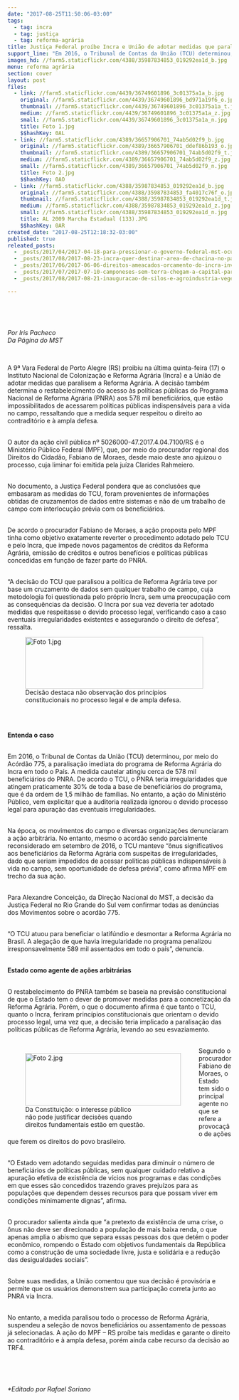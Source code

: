 ```yaml
---
date: "2017-08-25T11:50:06-03:00"
tags:
  - tag: incra
  - tag: justiça
  - tag: reforma-agrária
title: Justiça Federal proíbe Incra e União de adotar medidas que paralisem a Reforma Agrária
support_line: "Em 2016, o Tribunal de Contas da União (TCU) determinou, por meio do Acórdão 775, a paralisação do programa de Reforma Agrária em todo o País."
images_hd: //farm5.staticflickr.com/4388/35987834853_019292ea1d_b.jpg
menu: reforma agrária
section: cover
layout: post
files:
  - link: //farm5.staticflickr.com/4439/36749601896_3c01375a1a_b.jpg
    original: //farm5.staticflickr.com/4439/36749601896_bd971a19f6_o.jpg
    thumbnail: //farm5.staticflickr.com/4439/36749601896_3c01375a1a_t.jpg
    medium: //farm5.staticflickr.com/4439/36749601896_3c01375a1a_z.jpg
    small: //farm5.staticflickr.com/4439/36749601896_3c01375a1a_n.jpg
    title: Foto 1.jpg
    $$hashKey: 0AL
  - link: //farm5.staticflickr.com/4389/36657906701_74ab5d02f9_b.jpg
    original: //farm5.staticflickr.com/4389/36657906701_ddef86b193_o.jpg
    thumbnail: //farm5.staticflickr.com/4389/36657906701_74ab5d02f9_t.jpg
    medium: //farm5.staticflickr.com/4389/36657906701_74ab5d02f9_z.jpg
    small: //farm5.staticflickr.com/4389/36657906701_74ab5d02f9_n.jpg
    title: Foto 2.jpg
    $$hashKey: 0AO
  - link: //farm5.staticflickr.com/4388/35987834853_019292ea1d_b.jpg
    original: //farm5.staticflickr.com/4388/35987834853_fa4017c76f_o.jpg
    thumbnail: //farm5.staticflickr.com/4388/35987834853_019292ea1d_t.jpg
    medium: //farm5.staticflickr.com/4388/35987834853_019292ea1d_z.jpg
    small: //farm5.staticflickr.com/4388/35987834853_019292ea1d_n.jpg
    title: AL 2009 Marcha Estadual (133).JPG
    $$hashKey: 0AR
created_date: "2017-08-25T12:18:32-03:00"
published: true
releated_posts:
  - _posts/2017/04/2017-04-18-para-pressionar-o-governo-federal-mst-ocupa-sede-do-incra-em-brasilia.md
  - _posts/2017/08/2017-08-23-incra-quer-destinar-area-de-chacina-no-para-a-reforma-agraria.md
  - _posts/2017/06/2017-06-06-direitos-ameacados-orcamento-do-incra-inviabiliza-titulacao-de-terras-quilombolas.md
  - _posts/2017/07/2017-07-10-camponeses-sem-terra-chegam-a-capital-paranaense-para-reuniao-com-incra.md
  - _posts/2017/08/2017-08-21-inauguracao-de-silos-e-agroindustria-vegetal-do-mst-vao-gerar-mais-trabalho-e-renda-no-campo.md

---
```

<p>&nbsp;</p>

<p>&nbsp;</p>

<p><em>Por Iris Pacheco<br />
Da P&aacute;gina do MST</em></p>

<p>&nbsp;</p>

<p>A 9&ordf; Vara Federal de Porto Alegre (RS) proibiu na &uacute;ltima quinta-feira (17) o Instituto Nacional de Coloniza&ccedil;&atilde;o e Reforma Agr&aacute;ria (Incra) e a Uni&atilde;o de adotar medidas que paralisem a Reforma Agr&aacute;ria. A decis&atilde;o tamb&eacute;m determina o restabelecimento do acesso &agrave;s pol&iacute;ticas p&uacute;blicas do Programa Nacional de Reforma Agr&aacute;ria (PNRA) aos 578 mil benefici&aacute;rios, que est&atilde;o impossibilitados de acessarem pol&iacute;ticas p&uacute;blicas indispens&aacute;veis para a vida no campo, ressaltando que a medida sequer respeitou o direito ao contradit&oacute;rio e &agrave; ampla defesa.</p>

<p><br />
O autor da a&ccedil;&atilde;o civil p&uacute;blica n&ordm; 5026000-47.2017.4.04.7100/RS &eacute; o Minist&eacute;rio P&uacute;blico Federal (MPF), que, por meio do procurador regional dos Direitos do Cidad&atilde;o, Fabiano de Moraes, desde maio deste ano ajuizou o processo, cuja liminar foi emitida pela ju&iacute;za Clarides Rahmeiero.</p>

<p><br />
No documento, a Justi&ccedil;a Federal pondera que as conclus&otilde;es que embasaram as medidas do TCU, foram provenientes de informa&ccedil;&otilde;es obtidas de cruzamentos de dados entre sistemas e n&atilde;o de um trabalho de campo com interlocu&ccedil;&atilde;o pr&eacute;via com os benefici&aacute;rios.</p>

<p><br />
De acordo o procurador Fabiano de Moraes, a a&ccedil;&atilde;o proposta pelo MPF tinha como objetivo exatamente reverter o procedimento adotado pelo TCU e pelo Incra, que impede novos pagamentos de cr&eacute;ditos da Reforma Agr&aacute;ria, emiss&atilde;o de cr&eacute;ditos e outros benef&iacute;cios e pol&iacute;ticas p&uacute;blicas concedidas em fun&ccedil;&atilde;o de fazer parte do PNRA.</p>

<p><br />
&ldquo;A decis&atilde;o do TCU que paralisou a pol&iacute;tica de Reforma Agr&aacute;ria teve por base um cruzamento de dados sem qualquer trabalho de campo, cuja metodologia foi questionada pelo pr&oacute;prio Incra, sem uma preocupa&ccedil;&atilde;o com as consequ&ecirc;ncias da decis&atilde;o. O Incra por sua vez deveria ter adotado medidas que respeitasse o devido processo legal, verificando caso a caso eventuais irregularidades existentes e assegurando o direito de defesa&rdquo;, ressalta.</p>

<figure class="image"><img alt="Foto 1.jpg" height="116" src="//farm5.staticflickr.com/4439/36749601896_3c01375a1a_b.jpg" width="400" />
<figcaption>Decis&atilde;o destaca n&atilde;o observa&ccedil;&atilde;o dos princ&iacute;pios<br />
constitucionais no processo legal e de ampla defesa.<br />
&nbsp;</figcaption>
</figure>

<p>&nbsp;</p>

<p><strong>Entenda o caso</strong></p>

<p><br />
Em 2016, o Tribunal de Contas da Uni&atilde;o (TCU) determinou, por meio do Ac&oacute;rd&atilde;o 775, a paralisa&ccedil;&atilde;o imediata do programa de Reforma Agr&aacute;ria do Incra em todo o Pa&iacute;s. A medida cautelar atingiu cerca de 578 mil benefici&aacute;rios do PNRA. De acordo o TCU, o PNRA teria irregularidades que atingem praticamente 30% de toda a base de benefici&aacute;rios do programa, que &eacute; da ordem de 1,5 milh&atilde;o de fam&iacute;lias. No entanto, a a&ccedil;&atilde;o do Minist&eacute;rio P&uacute;blico, vem explicitar que a auditoria realizada ignorou o devido processo legal para apura&ccedil;&atilde;o das eventuais irregularidades.</p>

<p><br />
Na &eacute;poca, os movimentos do campo e diversas organiza&ccedil;&otilde;es denunciaram a a&ccedil;&atilde;o arbitr&aacute;ria. No entanto, mesmo o acord&atilde;o sendo parcialmente reconsiderado em setembro de 2016, o TCU manteve &ldquo;&ocirc;nus significativos aos benefici&aacute;rios da Reforma Agr&aacute;ria com suspeitas de irregularidades, dado que seriam impedidos de acessar pol&iacute;ticas p&uacute;blicas indispens&aacute;veis &agrave; vida no campo, sem oportunidade de defesa pr&eacute;via&rdquo;, como afirma MPF em trecho da sua a&ccedil;&atilde;o.</p>

<p><br />
Para Alexandre Concei&ccedil;&atilde;o, da Dire&ccedil;&atilde;o Nacional do MST, a decis&atilde;o da Justi&ccedil;a Federal no Rio Grande do Sul vem confirmar todas as den&uacute;ncias dos Movimentos sobre o acord&atilde;o 775.</p>

<p><br />
&ldquo;O TCU atuou para beneficiar o latif&uacute;ndio e desmontar a Reforma Agr&aacute;ria no Brasil. A alega&ccedil;&atilde;o de que havia irregularidade no programa penalizou irresponsavelmente 589 mil assentados em todo o pa&iacute;s&rdquo;, denuncia.</p>

<p><br />
<strong>Estado como agente de a&ccedil;&otilde;es arbitr&aacute;rias</strong></p>

<p><br />
O restabelecimento do PNRA tamb&eacute;m se baseia na previs&atilde;o constitucional de que o Estado tem o dever de promover medidas para a concretiza&ccedil;&atilde;o da Reforma Agr&aacute;ria. Por&eacute;m, o que o documento afirma &eacute; que tanto o TCU, quanto o Incra, feriram princ&iacute;pios constitucionais que orientam o devido processo legal, uma vez que, a decis&atilde;o teria implicado a paralisa&ccedil;&atilde;o das pol&iacute;ticas p&uacute;blicas de Reforma Agr&aacute;ria, levando ao seu esvaziamento.<br />
&nbsp;</p>

<figure class="image" style="float:left"><img alt="Foto 2.jpg" height="118" src="//farm5.staticflickr.com/4389/36657906701_74ab5d02f9_b.jpg" width="350" />
<figcaption>Da Constitui&ccedil;&atilde;o: o interesse p&uacute;blico<br />
n&atilde;o pode justificar decis&otilde;es quando<br />
direitos fundamentais est&atilde;o em quest&atilde;o.</figcaption>
</figure>

<p>Segundo o procurador Fabiano de Moraes, o Estado tem sido o principal agente no que se refere a provoca&ccedil;&atilde;o de a&ccedil;&otilde;es que ferem os direitos do povo brasileiro.</p>

<p><br />
&ldquo;O Estado vem adotando seguidas medidas para diminuir o n&uacute;mero de benefici&aacute;rios de pol&iacute;ticas p&uacute;blicas, sem qualquer cuidado relativo a apura&ccedil;&atilde;o efetiva de exist&ecirc;ncia de v&iacute;cios nos programas e das condi&ccedil;&otilde;es em que esses s&atilde;o concedidos trazendo graves preju&iacute;zos para as popula&ccedil;&otilde;es que dependem desses recursos para que possam viver em condi&ccedil;&otilde;es minimamente dignas&rdquo;, afirma.</p>

<p><br />
O procurador salienta ainda que &ldquo;a pretexto da exist&ecirc;ncia de uma crise, o &ocirc;nus n&atilde;o deve ser direcionado a popula&ccedil;&atilde;o de mais baixa renda, o que apenas amplia o abismo que separa essas pessoas dos que det&eacute;m o poder econ&ocirc;mico, rompendo o Estado com objetivos fundamentais da Rep&uacute;blica como a constru&ccedil;&atilde;o de uma sociedade livre, justa e solid&aacute;ria e a redu&ccedil;&atilde;o das desigualdades sociais&rdquo;.</p>

<p><br />
Sobre suas medidas, a Uni&atilde;o comentou que sua decis&atilde;o &eacute; provis&oacute;ria e permite que os usu&aacute;rios demonstrem sua participa&ccedil;&atilde;o correta junto ao PNRA via Incra.</p>

<p><br />
No entanto, a medida paralisou todo o processo de Reforma Agr&aacute;ria, suspendeu a sele&ccedil;&atilde;o de novos benefici&aacute;rios ou assentamento de pessoas j&aacute; selecionadas. A a&ccedil;&atilde;o do MPF &ndash; RS pro&iacute;be tais medidas e garante o direito ao contradit&oacute;rio e &agrave; ampla defesa, por&eacute;m ainda cabe recurso da decis&atilde;o ao TRF4.</p>

<p>&nbsp;</p>

<p>&nbsp;</p>

<p><em>*Editado por Rafael Soriano</em></p>
